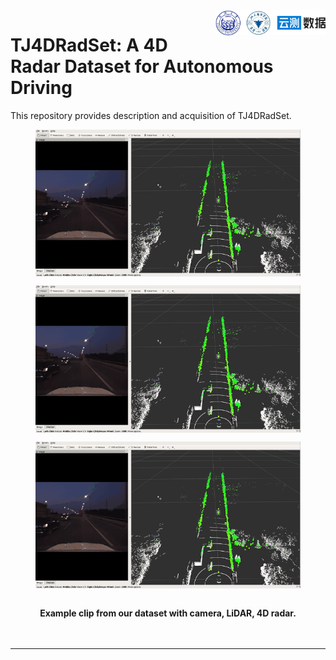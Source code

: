 <img src="docs/logo/logo.png" align="right" width="35%">
 
# TJ4DRadSet: A 4D Radar Dataset for Autonomous Driving

This repository provides description and acquisition of TJ4DRadSet.

<div align="center">
<figure>
<img src="docs/pictures/example2.gif" align="center"/>
</figure>
 <figure>
<img src="docs/pictures/example2.gif" align="center"/>
</figure>
 <figure>
<img src="docs/pictures/example2.gif" align="center"/>
</figure>
<br />
<b>Example clip from our dataset with camera, LiDAR, 4D radar.</b>
</div>
<br>
<br>

---

